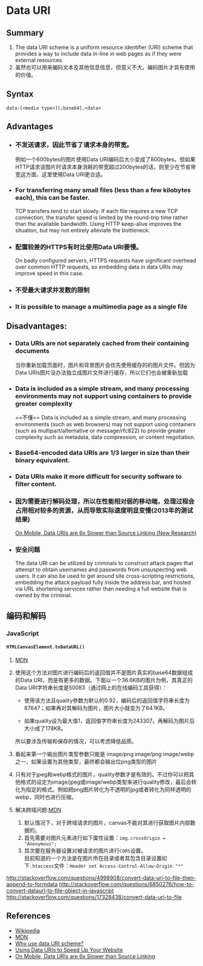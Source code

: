 # Data URI

## Summary
1. The data URI scheme is a uniform resource identifier (URI) scheme that provides a way to include data in-line in web pages as if they were external resources.
2. 虽然也可以用来编码文本及其他信息信息，但意义不大。编码图片才具有使用的价值。

## Syntax

```
data:[<media type>][;base64],<data>
```
## Advantages
* ### 不发送请求，因此节省了请求本身的带宽。  
	例如一个600bytes的图片使用Data URI编码后大小变成了800bytes。但如果HTTP请求该图片时请求本身消耗的带宽超过200bytes的话，则至少在节省带宽这方面，这里使用Data URI更合适。
* ### For transferring many small files (less than a few kilobytes each), this can be faster.  
	TCP transfers tend to start slowly. If each file requires a new TCP connection, the transfer speed is limited by the round-trip time rather than the available bandwidth. Using HTTP keep-alive improves the situation, but may not entirely alleviate the bottleneck.
* ### 配置较差的HTTPS有时比使用Data URI要慢。  
	On badly configured servers, HTTPS requests have significant overhead over common HTTP requests, so embedding data in data URIs may improve speed in this case.
* ### 不受最大请求并发数的限制
* ### It is possible to manage a multimedia page as a single file

## Disadvantages:
* ### Data URIs are not separately cached from their containing documents  
	当你重新加载页面时，图片和背景图片会优先使用缓存的的图片文件。但因为Data URIs图片没办法独立成图片文件进行缓存，所以它们也会被重新加载
* ### Data is included as a simple stream, and many processing environments may not support using containers to provide greater complexity
	==不懂==  Data is included as a simple stream, and many processing environments (such as web browsers) may not support using containers (such as multipart/alternative or message/rfc822) to provide greater complexity such as metadata, data compression, or content negotiation.
* ### Base64-encoded data URIs are 1/3 larger in size than their binary equivalent.
* ### Data URIs make it more difficult for security software to filter content.
* ### 因为需要进行解码处理，所以在性能相对弱的移动端，处理过程会占用相对较多的资源，从而导致实际速度明显变慢(2013年的测试结果)
	[On Mobile, Data URIs are 6x Slower than Source Linking (New Research)](http://dev.mobify.com/blog/data-uris-are-slow-on-mobile/)
* ### 安全问题  
	The data URI can be utilized by criminals to construct attack pages that attempt to obtain usernames and passwords from unsuspecting web users. It can also be used to get around site cross-scripting restrictions, embedding the attack payload fully inside the address bar, and hosted via URL shortening services rather than needing a full website that is owned by the criminal.

## 编码和解码
### JavaScript
#### `HTMLCanvasElement.toDataURL()`  
 1. [MDN](https://developer.mozilla.org/en-US/docs/Web/API/HTMLCanvasElement/toDataURL)
 2. 使用这个方法对图片进行编码后的返回值并不是图片真实的base64数据组成的Data URI，而是有更多的数据。下面以一个36.6KB的图片为例，其真正的Data URI字符串长度是50083（通过网上的在线编码工具获得）：

 	* 使用该方法且quality参数为默认的0.92，编码后的返回值字符串长度为87647；如果再对其解码为图片，图片大小就变为了64.1KB。  

	* 如果quality设为最大值1，返回值字符串长度为243307。再解码为图片后大小成了178KB。  

	所以要涉及传输和保存的情况，可以考虑降低品质。
 3. 看起来第一个输出图片类型参数只能是 image/png image/png image/webp 之一，如果设置为其他类型，最终都会输出位png类型的图片
 4. 只有对于jpeg和webp格式的图片，quality参数才是有效的。不过你可以把其他格式的设定为image/jpeg或image/webp类型来进行quality修改，最后会转化为指定的格式。例如把png图片转化为不透明的jpg或者转化为同样透明的webp，同时也进行压缩。
 5. 解决跨域问题:[MDN](https://developer.mozilla.org/en-US/docs/Web/HTML/CORS_enabled_image)
	1. 默认情况下，对于跨域请求的图片，canvas不能对其进行获取图片内部数据的。
	2. 首先需要对图片元素进行如下属性设置：`img.crossOrigin = "Anonymous";`
	3. 其次要在服务器设置对被请求的图片进行`CORS`设置。  
		目前知道的一个方法是在图片所在目录或者其包含目录设置如下`.htaccess`文件：`Header set Access-Control-Allow-Origin "*"`

http://stackoverflow.com/questions/4998908/convert-data-uri-to-file-then-append-to-formdata
http://stackoverflow.com/questions/6850276/how-to-convert-dataurl-to-file-object-in-javascript
http://stackoverflow.com/questions/17328438/convert-data-uri-to-file

## References
* [Wikipedia](https://en.wikipedia.org/wiki/Data_URI_scheme)
* [MDN](https://developer.mozilla.org/en-US/docs/Web/HTTP/Basics_of_HTTP/Data_URIs)
* [Why use data URI scheme?](http://stackoverflow.com/questions/6819314/why-use-data-uri-scheme)
* [Using Data URIs to Speed Up Your Website](http://blog.teamtreehouse.com/using-data-uris-speed-website)
* [On Mobile, Data URIs are 6x Slower than Source Linking](http://dev.mobify.com/blog/data-uris-are-slow-on-mobile/)
